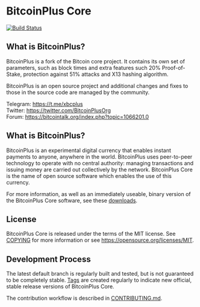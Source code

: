 
BitcoinPlus Core
================

[![Build Status](https://travis-ci.com/bitcoinplusorg/xbcwalletsource.svg?branch=master)](https://travis-ci.com/bitcoinplusorg/xbcwalletsource)

What is BitcoinPlus?
--------------------



BitcoinPlus is a fork of the Bitcoin core project. It contains its own set of parameters,
such as block times and extra features such 20% Proof-of-Stake, protection against 51% attacks
and X13 hashing algorithm.

BitcoinPlus is an open source project and additional changes and fixes to those in
the source code are managed by the community.

Telegram: https://t.me/xbcplus  
Twitter: https://twitter.com/BitcoinPlusOrg  
Forum: https://bitcointalk.org/index.php?topic=1066201.0


What is BitcoinPlus?
----------------

BitcoinPlus is an experimental digital currency that enables instant payments to
anyone, anywhere in the world. BitcoinPlus uses peer-to-peer technology to operate
with no central authority: managing transactions and issuing money are carried
out collectively by the network. BitcoinPlus Core is the name of open source
software which enables the use of this currency.

For more information, as well as an immediately useable, binary version of
the BitcoinPlus Core software, see these [downloads](https://github.com/bitcoinplusorg/xbcwalletsource/releases).


License
-------

BitcoinPlus Core is released under the terms of the MIT license. See [COPYING](COPYING) for more
information or see https://opensource.org/licenses/MIT.


Development Process
-------------------

The latest default branch is regularly built and tested, but is not guaranteed to be
completely stable. [Tags](https://github.com/bitcoinplusorg/xbcwalletsource/tags) are created
regularly to indicate new official, stable release versions of BitcoinPlus Core.

The contribution workflow is described in [CONTRIBUTING.md](CONTRIBUTING.md).
